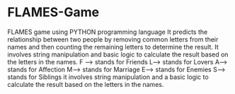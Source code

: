 # FLAMES-Game
FLAMES game using PYTHON programming language
It predicts the relationship between two people by removing common letters from their names and then counting the remaining letters to determine the result. 
It involves string manipulation and basic logic to calculate the result based on the letters in the names.
F --> stands for Friends
L--> stands for Lovers
A--> stands for Affection
M--> stands for Marriage
E--> stands for Enemies
S--> stands for Siblings
it involves string manipulation and a basic logic to calculate the result based on the letters in the names.
